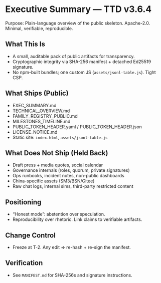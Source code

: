 # Executive Summary — TTD v3.6.4

Purpose: Plain-language overview of the public skeleton. Apache-2.0. Minimal, verifiable, reproducible.

## What This Is
- A small, auditable pack of public artifacts for transparency.
- Cryptographic integrity via SHA-256 manifest + detached Ed25519 signature.
- No npm-built bundles; one custom JS (`assets/jsonl-table.js`). Tight CSP.

## What Ships (Public)
- EXEC_SUMMARY.md
- TECHNICAL_OVERVIEW.md
- FAMILY_REGISTRY_PUBLIC.md
- MILESTONES_TIMELINE.md
- PUBLIC_TOKEN_HEADER.yaml / PUBLIC_TOKEN_HEADER.json
- LICENSE_NOTICE.md
- Static site: `index.html`, `assets/jsonl-table.js`

## What Does Not Ship (Held Back)
- Draft press + media quotes, social calendar
- Governance internals (roles, quorum, private signatures)
- Ops runbooks, incident notes, non-public dashboards
- China-specific assets (SM3/BSN/Gitee)
- Raw chat logs, internal sims, third-party restricted content

## Positioning
- “Honest mode”: abstention over speculation.
- Reproducibility over rhetoric. Link claims to verifiable artifacts.

## Change Control
- Freeze at T-2. Any edit ⇒ re-hash + re-sign the manifest.

## Verification
- See `MANIFEST.md` for SHA-256s and signature instructions.
